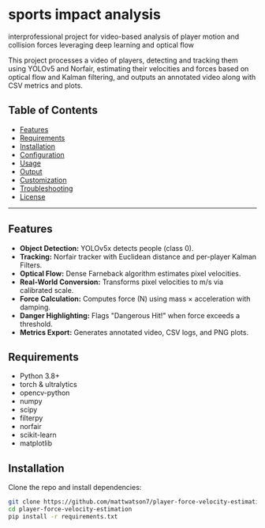# sports impact analysis
interprofessional project for video-based analysis of player motion and collision forces leveraging deep learning and optical flow

This project processes a video of players, detecting and tracking them using YOLOv5 and Norfair, estimating their velocities and forces based on optical flow and Kalman filtering, and outputs an annotated video along with CSV metrics and plots.

## Table of Contents

- [Features](#features)
- [Requirements](#requirements)
- [Installation](#installation)
- [Configuration](#configuration)
- [Usage](#usage)
- [Output](#output)
- [Customization](#customization)
- [Troubleshooting](#troubleshooting)
- [License](#license)

---

## Features

- **Object Detection:** YOLOv5x detects people (class 0).  
- **Tracking:** Norfair tracker with Euclidean distance and per-player Kalman Filters.  
- **Optical Flow:** Dense Farneback algorithm estimates pixel velocities.  
- **Real-World Conversion:** Transforms pixel velocities to m/s via calibrated scale.  
- **Force Calculation:** Computes force (N) using mass × acceleration with damping.  
- **Danger Highlighting:** Flags "Dangerous Hit!" when force exceeds a threshold.  
- **Metrics Export:** Generates annotated video, CSV logs, and PNG plots.  

## Requirements

- Python 3.8+  
- torch & ultralytics  
- opencv-python  
- numpy  
- scipy  
- filterpy  
- norfair  
- scikit-learn  
- matplotlib  

## Installation

Clone the repo and install dependencies:

```bash
git clone https://github.com/mattwatson7/player-force-velocity-estimation.git
cd player-force-velocity-estimation
pip install -r requirements.txt
